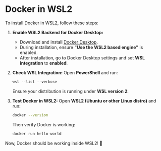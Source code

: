 # Docker in WSL2

To install Docker in WSL2, follow these steps:

1. **Enable WSL2 Backend for Docker Desktop:**

   - Download and install [Docker Desktop](https://www.docker.com/products/docker-desktop).
   - During installation, ensure **"Use the WSL2 based engine"** is enabled.
   - After installation, go to Docker Desktop settings and set **WSL integration** to **enabled**.

2. **Check WSL Integration:**
   Open **PowerShell** and run:

   ```powershell
   wsl --list --verbose
   ```

   Ensure your distribution is running under **WSL version 2**.

3. **Test Docker in WSL2:**
   Open **WSL2 (Ubuntu or other Linux distro)** and run:

   ```bash
   docker --version
   ```

   Then verify Docker is working:

   ```bash
   docker run hello-world
   ```

Now, Docker should be working inside WSL2! 🎉
